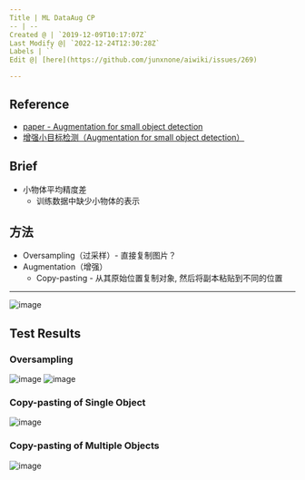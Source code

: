 ```yaml
---
Title | ML DataAug CP
-- | --
Created @ | `2019-12-09T10:17:07Z`
Last Modify @| `2022-12-24T12:30:28Z`
Labels | ``
Edit @| [here](https://github.com/junxnone/aiwiki/issues/269)

---
```

## Reference
- [paper - Augmentation for small object detection](https://arxiv.org/pdf/1902.07296.pdf)
- [增强小目标检测（Augmentation for small object detection）](https://blog.csdn.net/u011344545/article/details/91355839)

## Brief
- 小物体平均精度差
  - 训练数据中缺少小物体的表示

## 方法
- Oversampling（过采样）- 直接复制图片？
- Augmentation（增强）
  - Copy-pasting - 从其原始位置复制对象, 然后将副本粘贴到不同的位置

---

![image](https://user-images.githubusercontent.com/2216970/70428354-67217180-1ab1-11ea-8e7d-3783db3eaf7d.png)

## Test Results

### Oversampling
![image](https://user-images.githubusercontent.com/2216970/70428705-10686780-1ab2-11ea-8df1-312d386c2d9a.png)
![image](https://user-images.githubusercontent.com/2216970/70428733-2413ce00-1ab2-11ea-881e-16b65ccc9909.png)

### Copy-pasting of Single Object
![image](https://user-images.githubusercontent.com/2216970/70429064-d21f7800-1ab2-11ea-9f1b-0c95cfb9ad2b.png)

### Copy-pasting of Multiple Objects
![image](https://user-images.githubusercontent.com/2216970/70429303-435f2b00-1ab3-11ea-9a0f-54717e6af387.png)

